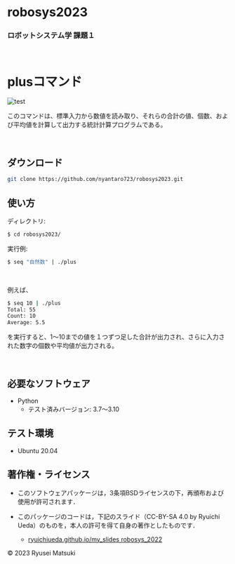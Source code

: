 # robosys2023

### ロボットシステム学 課題１

<br>

# plusコマンド

![test](https://github.com/nyantaro723/robosys2023/actions/workflows/test.yml/badge.svg)

このコマンドは、標準入力から数値を読み取り、それらの合計の値、個数、および平均値を計算して出力する統計計算プログラムである。

<br>

## ダウンロード

```bash
git clone https://github.com/nyantaro723/robosys2023.git
```

## 使い方

ディレクトリ:

```bash
$ cd robosys2023/  
```  


実行例:

```bash
$ seq "自然数" | ./plus
```
<br>
   
例えば、

```bash
$ seq 10 | ./plus 
Total: 55
Count: 10
Average: 5.5
```

を実行すると、1～10までの値を１つずつ足した合計が出力され、さらに入力された数字の個数や平均値が出力される。
  
<br>

## 必要なソフトウェア

* Python
  * テスト済みバージョン: 3.7～3.10


## テスト環境

* Ubuntu 20.04

## 著作権・ライセンス
* このソフトウェアパッケージは，3条項BSDライセンスの下，再頒布および使用が許可されます．

* このパッケージのコードは，下記のスライド（CC-BY-SA 4.0 by Ryuichi Ueda）のものを，本人の許可を得て自身の著作としたものです．
    * [ryuichiueda.github.io/my_slides robosys_2022](https://github.com/ryuichiueda/my_slides/tree/master/robosys_2022) 

© 2023 Ryusei Matsuki
